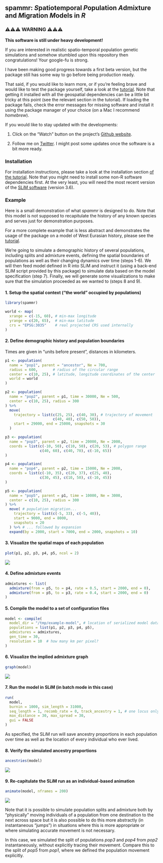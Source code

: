 
<!-- README.md is generated from README.Rmd. Edit that file instead. -->

## spammr: *S*patiotemporal *P*opulation *A*dmixture and *M*igration *M*odels in *R*

### ⚠️⚠️⚠️ WARNING ⚠️⚠️⚠️

**This software is still under heavy development!**

If you are interested in realistic spatio-temporal population genetic
simulations and somehow stumbled upon this repository then
congratulations! Your google-fu is strong.

I have been making good progress towards a first beta version, but the
package still has some way to go before being production ready.

That said, if you would like to learn more, or if you’re feeling brave
and would like to test the package yourself, take a look at the
[tutorial](https://bodkan.net/spammr/articles/tutorial.html). Note that
getting it installed with all the geospatial dependencies can be a
little bit tricky at this point (see the relevant section in the
tutorial). If loading the package fails, check the error messages for
missing software and install it using the package manager of your choice
(on a Mac I recommend *homebrew*).

If you would like to stay updated with the developments:

1.  Click on the “Watch” button on the project’s [Github
    website](https://www.github.com/bodkan/spammr).

2.  Follow me on [Twitter](https://www.twitter.com/fleventy5). I might
    post some updates once the software is a bit more ready.

### Installation

For installation instructions, please take a look at the installation
section [of the
tutorial](https://bodkan.net/spammr/articles/tutorial.html#installation-and-setup-1).
Note that you might need to install some non-R software dependencies
first. At the very least, you will need the most recent version of the
[SLiM software](https://messerlab.org/slim/) (version 3.6).

### Example

Here is a small demonstration of what *spammr* is designed to do. Note
that this model is not supposed to recapitulate the history of any known
species and serves just for demonstration purposes.

For a more complete example that is less abstract and demonstrates the
usage of the package on a model of West Eurasian history, please see the
[tutorial](https://bodkan.net/spammr/articles/tutorial.html).

We’re going to simulate a demographic history of several populations,
including splits and admixture events, defining the spatial boundaries
of populations as well as their changing dynamics over time (steps 1-6).
We will then feed model defined in R into SLiM and instruct it (using a
back-end SLiM script provided by this package) to simulate data based on
the model specification (step 7). Finally, we will generate some
visualizations to make sure that the simulation proceeded as we wanted
to (steps 8 and 9).

#### 1. Setup the spatial context (“the world” occupied by populations)

``` r
library(spammr)

world <- map(
  xrange = c(-15, 60), # min-max longitude
  yrange = c(20, 65),  # min-max latitude
  crs = "EPSG:3035"    # real projected CRS used internally
)
```

#### 2. Define demographic history and population boundaries

Times are given in “units before present”, distances in kilometers.

``` r
p1 <- population(
  name = "pop1", parent = "ancestor", Ne = 700,
  radius = 600,       # radius of the circular range
  center = c(10, 25), # latitude, longitude coordinates of the center
  world = world
)

p2 <- population(
  name = "pop2", parent = p1, time = 30000, Ne = 500,
  center = c(10, 25), radius = 300
) %>%
  move(
    trajectory = list(c(25, 25), c(40, 30), # trajectory of movement
                      c(40, 40), c(50, 50)),
    start = 29000, end = 25000, snapshots = 30
  )

p3 <- population(
  name = "pop3", parent = p2, time = 20000, Ne = 2000,
  coords = list(c(-10, 50), c(10, 50), c(20, 53), # polygon range
                c(40, 60), c(40, 70), c(-10, 65))
)

p4 <- population(
  name = "pop4", parent = p2, time = 15000, Ne = 2000,
  coords = list(c(-10, 35), c(20, 37), c(25, 40),
                c(30, 45), c(10, 50), c(-10, 45))
)

p5 <- population(
  name = "pop5", parent = p1, time = 10000, Ne = 3000,
  center = c(10, 25), radius = 300
) %>%
  move( # population migration...
    trajectory = list(c(-5, 33), c(-5, 40)),
    start = 9000, end = 8000,
    snapshots = 20
  ) %>% # ... followed by expansion
  expand(by = 2000, start = 7000, end = 2000, snapshots = 10)
```

#### 3. Visualize the spatial maps of each population

``` r
plot(p1, p2, p3, p4, p5, ncol = 2)
```

![](man/figures/README-unnamed-chunk-5-1.png)<!-- -->

#### 4. Define admixture events

``` r
admixtures <- list(
  admixture(from = p5, to = p4, rate = 0.5, start = 2000, end = 0),
  admixture(from = p5, to = p3, rate = 0.4, start = 2000, end = 0)
)
```

#### 5. Compile the model to a set of configuration files

``` r
model <- compile(
  model_dir = "/tmp/example-model", # location of serialized model data
  populations = list(p1, p2, p3, p4, p5),
  admixtures = admixtures,
  gen_time = 30,
  resolution = 10  # how many km per pixel?
)
```

#### 6. Visualize the implied admixture graph

``` r
graph(model)
```

![](man/figures/README-unnamed-chunk-8-1.png)<!-- -->

#### 7. Run the model in SLiM (in batch mode in this case)

``` r
run(
  model,
  burnin = 1000, sim_length = 31000,
  seq_length = 1, recomb_rate = 0, track_ancestry = 1, # one locus only
  max_distance = 30, max_spread = 30,
  gui = FALSE
)
```

As specified, the SLiM run will save ancestry proportions in each
population over time as well as the location of every individual who
ever lived.

#### 8. Verify the simulated ancestry proportions

``` r
ancestries(model)
```

![](man/figures/README-unnamed-chunk-10-1.png)<!-- -->

#### 9. Re-capitulate the SLiM run as an individual-based animation

``` r
animate(model, nframes = 200)
```

![](man/figures/README-unnamed-chunk-11-1.gif)<!-- -->

Note that it is possible to simulate population splits and admixture
both by “physically” moving individuals of a population from one
destination to the next across space but it is also possible to do this
more abstractly (in instantaneous “jumps”) in situations where this is
more appropriate or where simulating accurate movement is not necessary.

In this case, we simulated the split of populations *pop3* and *pop4*
from *pop2* instantaneously, without explicitly tracing their movement.
Compare this to the split of *pop5* from *pop1*, where we defined the
population movement explicitly.
